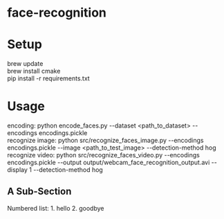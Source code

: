 # face-recognition

Setup
=========
brew update  
brew install cmake  
pip install -r requirements.txt

Usage
================
encoding: python encode_faces.py --dataset <path_to_dataset> --encodings encodings.pickle  
recognize image: python src/recognize_faces_image.py --encodings encodings.pickle --image <path_to_test_image> --detection-method hog  
recognize video: python src/recognize_faces_video.py --encodings encodings.pickle --output output/webcam_face_recognition_output.avi --display 1 --detection-method hog  



A Sub-Section
-------------

<here is a subsection>
Numbered list:
1. hello
2. goodbye

